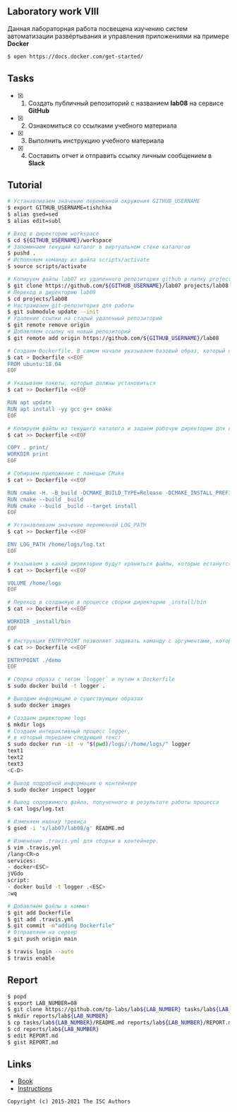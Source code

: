 ## Laboratory work VIII

Данная лабораторная работа посвещена изучению систем автоматизации развёртывания и управления приложениями на примере **Docker**

```sh
$ open https://docs.docker.com/get-started/
```

## Tasks

- [x] 1. Создать публичный репозиторий с названием **lab08** на сервисе **GitHub**
- [x] 2. Ознакомиться со ссылками учебного материала
- [x] 3. Выполнить инструкцию учебного материала
- [x] 4. Составить отчет и отправить ссылку личным сообщением в **Slack**

## Tutorial

```sh
# Устанавливаем значение переменной окружения GITHUB_USERNAME
$ export GITHUB_USERNAME=tishchka
$ alias gsed=sed
$ alias edit=subl
```

```sh
# Вход в директорию workspace
$ cd ${GITHUB_USERNAME}/workspace
# Запоминаем текущий каталог в виртуальном стеке каталогов
$ pushd .
# Исполняем команду из файла scripts/activate
$ source scripts/activate
```

```sh
# Копируем файлы lab07 из удаленного репозитория github в папку projects/lab08
$ git clone https://github.com/${GITHUB_USERNAME}/lab07 projects/lab08
# Переход в директорию lab08 
$ cd projects/lab08
# Настраиваем git-репозитория для работы
$ git submodule update --init
# Удаление ссылки на старый удаленный репозиторий
$ git remote remove origin
# Добавляем ссылку на новый репозиторий
$ git remote add origin https://github.com/${GITHUB_USERNAME}/lab08
```

```sh
# Создаем Dockerfile. В самом начале указываем базовый образ, который определяет рабочую среду, пакеты и утилиты.
$ cat > Dockerfile <<EOF
FROM ubuntu:18.04
EOF
```

```sh
# Указываем пакеты, которые должны установиться 
$ cat >> Dockerfile <<EOF

RUN apt update
RUN apt install -yy gcc g++ cmake
EOF
```

```sh
# Копируем файлы из текущего каталога и задаем рабочую директорию для docker
$ cat >> Dockerfile <<EOF

COPY . print/
WORKDIR print
EOF
```

```sh
# Собираем приложение с помощью CMake
$ cat >> Dockerfile <<EOF

RUN cmake -H. -B_build -DCMAKE_BUILD_TYPE=Release -DCMAKE_INSTALL_PREFIX=_install
RUN cmake --build _build
RUN cmake --build _build --target install
EOF
```

```sh
# Устанавливаем значение переменной LOG_PATH 
$ cat >> Dockerfile <<EOF

ENV LOG_PATH /home/logs/log.txt
EOF
```

```sh
# Указываем в какой директории будут храниться файлы, которые останутся после работы с контейнером
$ cat >> Dockerfile <<EOF

VOLUME /home/logs
EOF
```

```sh
# Переход в созданную в процессе сборки директорию _install/bin
$ cat >> Dockerfile <<EOF

WORKDIR _install/bin
EOF
```

```sh
# Инструкция ENTRYPOINT позволяет задавать команду с аргументами, которая должна выполняться при запуске контейнера. 
$ cat >> Dockerfile <<EOF

ENTRYPOINT ./demo
EOF
```

```sh
# Сборка образа с тегом `logger` и путем к Dockerfile
$ sudo docker build -t logger .
```

```sh
# Выводим информацию о существующих образах
$ sudo docker images
```

```sh
# Создаем директорию logs
$ mkdir logs
# Создаем интерактивный процесс logger, 
# в который передаем следующий текст
$ sudo docker run -it -v "$(pwd)/logs/:/home/logs/" logger
text1
text2
text3
<C-D>
```

```sh
# Вывод подробной информации о контейнере
$ sudo docker inspect logger
```

```sh
# Вывод содержимого файла, полученного в результате работы процесса
$ cat logs/log.txt
```

```sh
# Изменяем иконку тревиса
$ gsed -i 's/lab07/lab08/g' README.md
```

```sh
# Изменение .travis.yml для сборки в контейнере.
$ vim .travis.yml
/lang<CR>o
services:
- docker<ESC>
jVGdo
script:
- docker build -t logger .<ESC>
:wq
```

```sh
# Добавляем файлы в коммит
$ git add Dockerfile
$ git add .travis.yml
$ git commit -m"adding Dockerfile"
# Отправляем на сервер
$ git push origin main
```

```sh
$ travis login --auto
$ travis enable
```

## Report

```sh
$ popd
$ export LAB_NUMBER=08
$ git clone https://github.com/tp-labs/lab${LAB_NUMBER} tasks/lab${LAB_NUMBER}
$ mkdir reports/lab${LAB_NUMBER}
$ cp tasks/lab${LAB_NUMBER}/README.md reports/lab${LAB_NUMBER}/REPORT.md
$ cd reports/lab${LAB_NUMBER}
$ edit REPORT.md
$ gist REPORT.md
```

## Links

- [Book](https://www.dockerbook.com)
- [Instructions](https://docs.docker.com/engine/reference/builder/)

```
Copyright (c) 2015-2021 The ISC Authors
```
